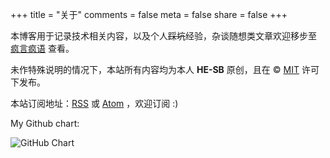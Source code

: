 +++
title = "关于"
comments = false
meta = false
share = false
+++

本博客用于记录技术相关内容，以及个人~~踩坑~~经验，杂谈随想类文章欢迎移步至 [疯言疯语](https://he-sb.top/) 查看。

未作特殊说明的情况下，本站所有内容均为本人 **HE-SB** 原创，且在 &copy; [MIT](/license.txt) 许可下发布。

本站订阅地址：[RSS](/rss.xml) 或 [Atom](/atom.xml) ，欢迎订阅 :)

My Github chart: 

![GitHub Chart](https://ghchart.rshah.org/he-sb)